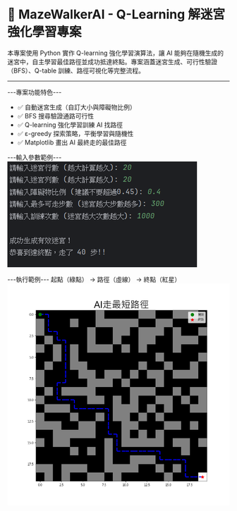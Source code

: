 # 🧠 MazeWalkerAI - Q-Learning 解迷宮強化學習專案

本專案使用 Python 實作 Q-learning 強化學習演算法，讓 AI 能夠在隨機生成的迷宮中，自主學習最佳路徑並成功抵達終點。專案涵蓋迷宮生成、可行性驗證（BFS）、Q-table 訓練、路徑可視化等完整流程。

---

---專案功能特色---

- ✅ 自動迷宮生成（自訂大小與障礙物比例）
- ✅ BFS 搜尋驗證通路可行性
- ✅ Q-learning 強化學習訓練 AI 找路徑
- ✅ ε-greedy 探索策略，平衡學習與隨機性
- ✅ Matplotlib 畫出 AI 最終走的最佳路徑

---輸入參數範例---
![輸入範例](./images/Input_parameter_examples.png)

---執行範例---
起點（綠點） → 路徑（虛線） → 終點（紅星）
![path](./images/Figure.png)
